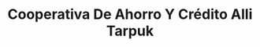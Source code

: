 ---
title: "Cooperativa De Ahorro Y Crédito Alli Tarpuk"
url: /quito/cooperativa-de-ahorro-y-credito-alli-tarpuk/
shop: Leiher
---
